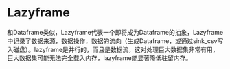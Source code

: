 # Lazyframe

和Dataframe类似，Lazyframe代表一个即将成为Dataframe的抽象，Lazyframe中记录了数据来源，数据操作，数据的流向（生成Dataframe，或通过sink_csv写入磁盘）。lazyframe是并行的，而且是数据流，这对处理巨大数据集非常有用，巨大数据集可能无法完全载入内存，lazyframe能显著降低驻留内存。
